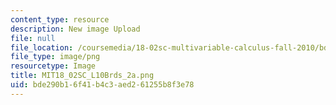 ```yaml
---
content_type: resource
description: New image Upload
file: null
file_location: /coursemedia/18-02sc-multivariable-calculus-fall-2010/bde290b16f41b4c3aed261255b8f3e78_MIT18_02SC_L10Brds_2a.png
file_type: image/png
resourcetype: Image
title: MIT18_02SC_L10Brds_2a.png
uid: bde290b1-6f41-b4c3-aed2-61255b8f3e78
---
```


